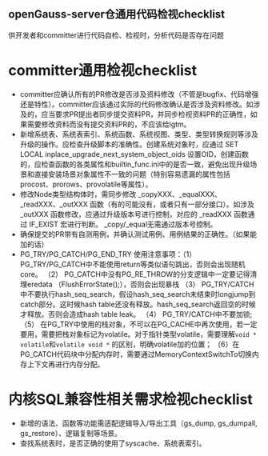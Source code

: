 ## openGauss-server仓通用代码检视checklist

供开发者和committer进行代码自检、检视时，分析代码是否存在问题

# committer通用检视checklist
 - committer应确认所有的PR修改是否涉及资料修改（不管是bugfix、代码增强还是特性）。committer应该通过实际的代码修改确认是否涉及资料修改。如涉及的，应当要求PR提出者同步提交资料PR，并同步检视资料PR的正确性，如果需要修改资料而没有提交资料PR的，不应该给lgtm。
 - 新增系统表、系统表索引、系统函数、系统视图、类型、类型转换规则等涉及升级的操作。应检查升级脚本的准确性。创建系统对象时，应通过 SET LOCAL inplace_upgrade_next_system_object_oids 设置OID，创建函数的，应检查函数的各类属性和builtin_func.ini中的是否一致，避免出现升级场景和直接安装场景对象属性不一致的问题（特别容易遗漏的属性包括procost、prorows、provolatile等属性）。
 - 修改Node类型结构体时，需同步修改 _copyXXX、_equalXXX、_readXXX、_outXXX 函数（有的可能没有，或者只有一部分接口）。如涉及 _outXXX 函数修改，应通过升级版本号进行控制，对应的 _readXXX 函数通过 IF_EXIST 宏进行判断。 _copy/_equal无需通过版本号控制。
 - 确保提交的PR带有自测用例，并确认测试用例、用例结果的正确性。（如果能加的话）
 - PG_TRY/PG_CATCH/PG_END_TRY 使用注意事项：（1） PG_TRY/PG_CATCH中不能使用return等类似语句跳出，否则会出现随机core。 （2） PG_CATCH中没有PG_RE_THROW的分支逻辑中一定要记得清理eredata （FlushErrorState();），否则会出现暴栈 （3） PG_TRY/CATCH中不要执行hash_seq_search，假设hash_seq_search未结束时longjump到catch部分。这时候hash table还没有释放。hash_seq_search返回空的时候才释放。否则会造成hash table leak。 （4） PG_TRY/CATCH中不要加锁; （5） 在PG_TRY中使用的栈对象，不可以在PG_CACHE中再次使用，若一定要用，需要把栈对象标记为volatile。对于指针类型volatile，需要理解`void * volatile`和`volatile void *` 的区别，明确volatile加的位置； （6）在PG_CATCH代码块中分配内存时，需要通过MemoryContextSwitchTo切换内存上下文再进行内存分配。

# 内核SQL兼容性相关需求检视checklist
 - 新增的语法、函数等功能需适配逻辑导入/导出工具（gs_dump, gs_dumpall, gs_restore）、逻辑复制等场景。
 - 查找系统表时，是否正确的使用了syscache、系统表索引。
